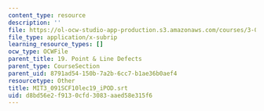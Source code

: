 ```yaml
---
content_type: resource
description: ''
file: https://ol-ocw-studio-app-production.s3.amazonaws.com/courses/3-091sc-introduction-to-solid-state-chemistry-fall-2010/d8bd56e2f9130cfd3083aaed58e315f6_MIT3_091SCF10lec19_iPOD.srt
file_type: application/x-subrip
learning_resource_types: []
ocw_type: OCWFile
parent_title: 19. Point & Line Defects
parent_type: CourseSection
parent_uid: 8791ad54-150b-7a2b-6cc7-b1ae36b0aef4
resourcetype: Other
title: MIT3_091SCF10lec19_iPOD.srt
uid: d8bd56e2-f913-0cfd-3083-aaed58e315f6
---
```

